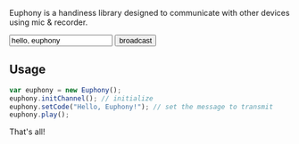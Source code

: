 Euphony is a handiness library designed to communicate with other devices using mic & recorder.

<input id='euphy_text' type='text' value='hello, euphony'  />
<input id='euphy_btn' type='button' value='broadcast' onclick='generateSound()' />

## Usage
```js
var euphony = new Euphony();
euphony.initChannel(); // initialize
euphony.setCode("Hello, Euphony!"); // set the message to transmit
euphony.play();
```

That's all!
